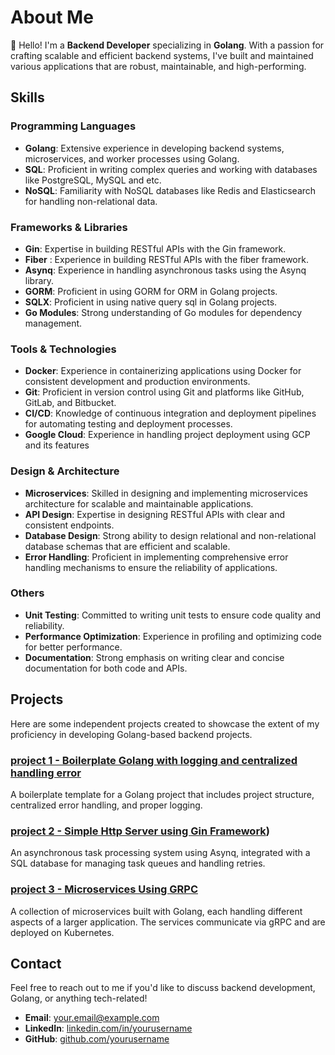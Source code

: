 # About Me

👋 Hello! I'm a **Backend Developer** specializing in **Golang**. With a passion for crafting scalable and efficient backend systems, I've built and maintained various applications that are robust, maintainable, and high-performing.

## Skills

### Programming Languages
- **Golang**: Extensive experience in developing backend systems, microservices, and worker processes using Golang.
- **SQL**: Proficient in writing complex queries and working with databases like PostgreSQL, MySQL and etc.
- **NoSQL**: Familiarity with NoSQL databases like Redis and Elasticsearch for handling non-relational data.

### Frameworks & Libraries
- **Gin**: Expertise in building RESTful APIs with the Gin framework.
- **Fiber** : Experience in building RESTful APIs with the fiber framework.
- **Asynq**: Experience in handling asynchronous tasks using the Asynq library.
- **GORM**: Proficient in using GORM for ORM in Golang projects.
- **SQLX**: Proficient in using native query sql in Golang projects.
- **Go Modules**: Strong understanding of Go modules for dependency management.

### Tools & Technologies
- **Docker**: Experience in containerizing applications using Docker for consistent development and production environments.
- **Git**: Proficient in version control using Git and platforms like GitHub, GitLab, and Bitbucket.
- **CI/CD**: Knowledge of continuous integration and deployment pipelines for automating testing and deployment processes.
- **Google Cloud**: Experience in handling project deployment using GCP and its features

### Design & Architecture
- **Microservices**: Skilled in designing and implementing microservices architecture for scalable and maintainable applications.
- **API Design**: Expertise in designing RESTful APIs with clear and consistent endpoints.
- **Database Design**: Strong ability to design relational and non-relational database schemas that are efficient and scalable.
- **Error Handling**: Proficient in implementing comprehensive error handling mechanisms to ensure the reliability of applications.

### Others
- **Unit Testing**: Committed to writing unit tests to ensure code quality and reliability.
- **Performance Optimization**: Experience in profiling and optimizing code for better performance.
- **Documentation**: Strong emphasis on writing clear and concise documentation for both code and APIs.

## Projects
Here are some independent projects created to showcase the extent of my proficiency in developing Golang-based backend projects.

### [project 1 - Boilerplate Golang with logging and centralized handling error](https://github.com/husennasrullah/Backend-Portofolio/tree/main/projects/project%201%20-%20Boilerplate%20Golang%20with%20logging%20and%20centralized%20handling%20error)
A boilerplate template for a Golang project that includes project structure, centralized error handling, and proper logging.

### [project 2 - Simple Http Server using Gin Framework](https://github.com/husennasrullah/Backend-Portofolio/tree/main/projects/project%202%20-%20Simple%20Http%20Server%20using%20Gin%20Framework))
An asynchronous task processing system using Asynq, integrated with a SQL database for managing task queues and handling retries.

### [project 3 - Microservices Using GRPC]([https://github.com/yourusername/microservices-architecture](https://github.com/husennasrullah/Backend-Portofolio/tree/main/projects/project%203%20-%20Microservices%20Using%20GRPC))
A collection of microservices built with Golang, each handling different aspects of a larger application. The services communicate via gRPC and are deployed on Kubernetes.

## Contact

Feel free to reach out to me if you'd like to discuss backend development, Golang, or anything tech-related!

- **Email**: your.email@example.com
- **LinkedIn**: [linkedin.com/in/yourusername](https://linkedin.com/in/yourusername)
- **GitHub**: [github.com/yourusername](https://github.com/yourusername)

